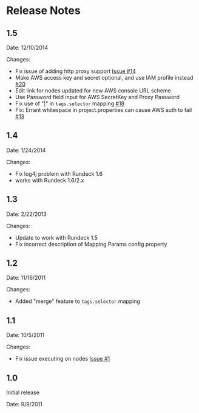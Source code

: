 Release Notes
=========

1.5
---

Date: 12/10/2014

Changes:

* Fix issue of adding http proxy support [Issue #14](https://github.com/rundeck-plugins/rundeck-ec2-nodes-plugin/issues/14)
* Make AWS access key and secret optional, and use IAM profile instead [#20](https://github.com/rundeck-plugins/rundeck-ec2-nodes-plugin/issues/20)
* Edit link for nodes updated for new AWS console URL scheme
* Use Password field input for AWS SecretKey and Proxy Password
* Fix use of "|" in `tags.selector` mapping [#18](https://github.com/rundeck-plugins/rundeck-ec2-nodes-plugin/issues/18)
* Fix: Errant whitespace in project.properties can cause AWS auth to fail [#13](https://github.com/rundeck-plugins/rundeck-ec2-nodes-plugin/issues/13)

1.4
---

Date: 1/24/2014

Changes:

* Fix log4j problem with Rundeck 1.6
* works with Rundeck 1.6/2.x

1.3
---

Date: 2/22/2013

Changes:

* Update to work with Rundeck 1.5
* Fix incorrect description of Mapping Params config property

1.2
---

Date: 11/16/2011

Changes:

* Added "merge" feature to `tags.selector` mapping

1.1
---

Date: 10/5/2011

Changes:

* Fix issue executing on nodes [Issue #1](https://github.com/gschueler/rundeck-ec2-nodes-plugin/issues/1)

1.0
---

Initial release

Date: 9/9/2011
